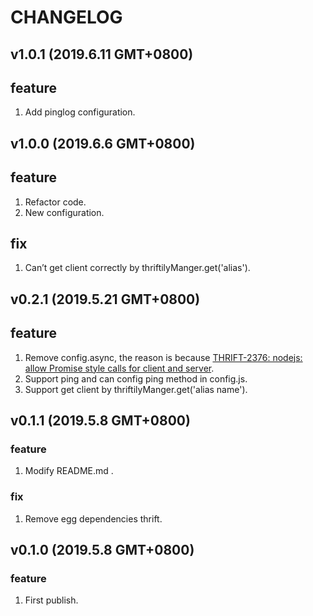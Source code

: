 # CHANGELOG

## v1.0.1 (2019.6.11 GMT+0800)

## feature

1. Add pinglog configuration.
## v1.0.0 (2019.6.6 GMT+0800)

## feature

1. Refactor code.
2. New configuration.

## fix

1. Can’t get client correctly by thriftilyManger.get('alias').

## v0.2.1 (2019.5.21 GMT+0800)

## feature

1. Remove config.async, the reason is because [THRIFT-2376: nodejs: allow Promise style calls for client and server](https://issues.apache.org/jira/browse/THRIFT-2376).
2. Support ping and can config ping method in config.js.
3. Support get client by thriftilyManger.get('alias name').

## v0.1.1 (2019.5.8 GMT+0800)

### feature

1. Modify README.md .

### fix

1. Remove egg dependencies thrift.

## v0.1.0 (2019.5.8 GMT+0800)

### feature

1. First publish.
